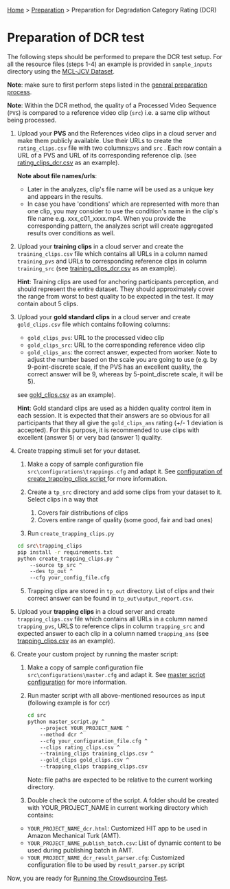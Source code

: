 [Home](../README.md) > [Preparation](preparation.md) > Preparation for Degradation Category Rating (DCR)

# Preparation of DCR test

The following steps should be performed to prepare the DCR test setup.
For all the resource files (steps 1-4) an example is provided in `sample_inputs` directory using 
the [MCL-JCV Dataset](http://mcl.usc.edu/mcl-jcv-dataset/).  

**Note**: make sure to first perform steps listed in the [general preparation process](preparation.md).

**Note**: Within the DCR method, the quality of a Processed Video Sequence (`PVS`) is compared to a reference video
 clip (`src`) i.e. a same clip without being processed.  

1. Upload your **PVS** and the References video clips in a cloud server and make them publicly available.
 Use their URLs to create the `rating_clips.csv` file with two columns:`pvs` and `src` . Each row contain a URL of a PVS 
 and URL of its corresponding reference clip. (see [rating_clips_dcr.csv](../sample_inputs/rating_clips_dcr.csv) as an example).

    **Note about file names/urls**:
    * Later in the analyzes, clip's file name will be used as a unique key and appears in the results.    
    * In case you have 'conditions' which are represented with more than one clip, you may consider to use the condition's 
        name in the clip's file name e.g. xxx_c01_xxxx.mp4. When you provide the corresponding pattern, the analyzes script 
        will create aggregated results over conditions as well.  

1. Upload your **training clips** in a cloud server and create the `training_clips.csv` file which contains all URLs in a 
column named `training_pvs` and URLs to corresponding reference clips in column `training_src` 
(see [training_clips_dcr.csv](../sample_inputs/training_clips_dcr.csv) as an example).
    
    **Hint**: Training clips are used for anchoring participants perception, and should represent the entire dataset. 
    They should approximately cover the range from worst to best quality to be expected in the test. It may contain 
    about 5 clips. 
1. Upload your **gold standard clips** in a cloud server and create `gold_clips.csv` file which contains following columns:    
    - `gold_clips_pvs`: URL to the processed video clip
    - `gold_clips_src`: URL to the corresponding reference  video clip
    - `gold_clips_ans`: the correct answer, expected from worker. Note to adjust the number based on the scale you are
    going to use (e.g. by 9-point-discrete scale, if the PVS has an excellent quality, the correct answer will be 9, 
    whereas by 5-point_discrete scale, it will be 5).
    
    see [gold_clips.csv](../sample_inputs/gold_clips_dcr.csv) as an example).
    
    **Hint**: Gold standard clips are used as a hidden quality control item in each session. It is expected that their 
    answers are so obvious for all participants that they all give the `gold_clips_ans` rating (+/- 1 deviation is 
    accepted). For this purpose, it is recommended to use clips with excellent (answer 5) or very bad (answer 1) quality.
        
1. Create trapping stimuli set for your dataset.

    1. Make a copy of sample configuration file `src\configurations\trappings.cfg` and adapt it. 
    See [configuration of create_trapping_clips script ](conf-trapping.md) for more information.
     
    2. Create a `tp_src` directory and add some clips from your dataset to it. Select clips in a way that
		1. Covers fair distributions of clips 
		1. Covers entire range of quality (some good, fair and bad ones)
    
    4. Run `create_trapping_clips.py`
    ``` bash
    cd src\trapping_clips
    pip install -r requirements.txt
    python create_trapping_clips.py ^
        --source tp_src ^
        --des tp_out ^
        --cfg your_config_file.cfg
    ```    
    5. Trapping clips are stored in `tp_out` directory. List of clips and their correct answer can 
    be found in `tp_out\output_report.csv`.
        
1. Upload your **trapping clips** in a cloud server and create `trapping_clips.csv` file which contains all URLs in 
a column named `trapping_pvs`, URLS to reference clips in column `trapping_src` and expected answer to each clip in a 
column named `trapping_ans` (see [trapping_clips.csv](../sample_inputs/trapping_clips_dcr.csv) as an example).

1. Create your custom project by running the master script: 

    1. Make a copy of sample configuration file `src\configurations\master.cfg` and adapt it. 
    See [master script configuration](conf_master.md) for more information.
    
    1. Run master script with all above-mentioned resources as input (following example is for ccr)
        
        ```bash
        cd src
        python master_script.py ^
            --project YOUR_PROJECT_NAME ^
            --method dcr ^
            --cfg your_configuration_file.cfg ^
            --clips rating_clips.csv ^
            --training_clips training_clips.csv ^
            --gold_clips gold_clips.csv ^
            --trapping_clips trapping_clips.csv              
        ```
        Note: file paths are expected to be relative to the current working directory.
    
    1. Double check the outcome of the script. A folder should be created with YOUR_PROJECT_NAME in current working 
    directory which contains: 
    * `YOUR_PROJECT_NAME_dcr.html`: Customized HIT app to be used in Amazon Mechanical Turk (AMT).
    * `YOUR_PROJECT_NAME_publish_batch.csv`: List of dynamic content to be used during publishing batch in AMT.
    * `YOUR_PROJECT_NAME_dcr_result_parser.cfg`: Customized configuration file to be used by `result_parser.py` script
        
Now, you are ready for [Running the Crowdsourcing Test](running_test_mturk.md).